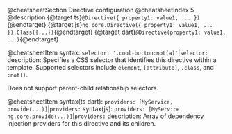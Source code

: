 @cheatsheetSection
Directive configuration
@cheatsheetIndex 5
@description
{@target ts}`@Directive({ property1: value1, ... })`{@endtarget}
{@target js}`ng.core.Directive({ property1: value1, ... }).Class({...})`{@endtarget}
{@target dart}`@Directive(property1: value1, ...)`{@endtarget}

@cheatsheetItem
syntax:
`selector: '.cool-button:not(a)'`|`selector:`
description:
Specifies a CSS selector that identifies this directive within a template. Supported selectors include `element`,
`[attribute]`, `.class`, and `:not()`.

Does not support parent-child relationship selectors.

@cheatsheetItem
syntax(ts dart):
`providers: [MyService, provide(...)]`|`providers:`
syntax(js):
`providers: [MyService, ng.core.provide(...)]`|`providers:`
description:
Array of dependency injection providers for this directive and its children.
